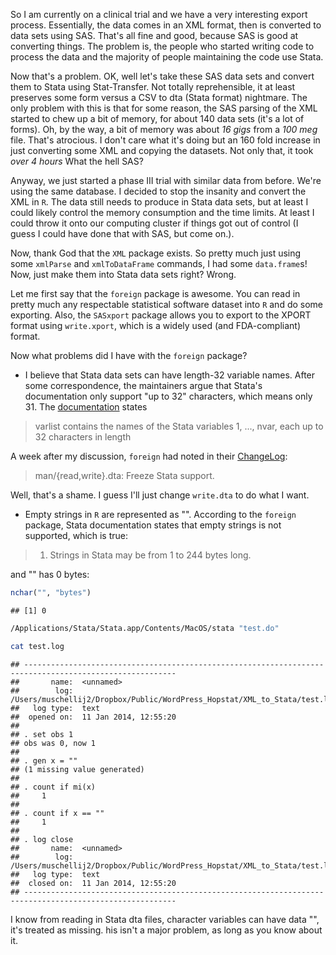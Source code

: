 So I am currently on a clinical trial and we have a very interesting export process.  Essentially, the data comes in an XML format, then is converted to data sets using SAS.  That's all fine and good, because SAS is good at converting things.  The problem is, the people who started writing code to process the data and the majority of people maintaining the code use Stata.

Now that's a problem.  OK, well let's take these SAS data sets and convert them to Stata using Stat-Transfer.  Not totally reprehensible, it at least preserves some form versus a CSV to dta (Stata format) nightmare.  The only problem with this is that for some reason, the SAS parsing of the XML started to chew up a bit of memory, for about 140 data sets (it's a lot of forms).  Oh, by the way, a bit of memory was about *16 gigs* from a *100 meg* file. That's atrocious.  I don't care what it's doing but an 160 fold increase in just converting some XML and copying the datasets.  Not only that, it took *over 4 hours* What the hell SAS?

Anyway, we just started a phase III trial with similar data from before. We're using the same database.  I decided to stop the insanity and convert the XML in `R`.  The data still needs to produce in Stata data sets, but at least I could likely control the memory consumption and the time limits.  At least I could throw it onto our computing cluster if things got out of control (I guess I could have done that with SAS, but come on.).  

Now, thank God that the `XML` package exists.  So pretty much just using some `xmlParse` and `xmlToDataFrame` commands, I had some `data.frame`s! Now, just make them into Stata data sets right? Wrong.  

Let me first say that the `foreign` package is awesome.  You can read in pretty much any respectable statistical software dataset into `R` and do some exporting.  Also, the `SASxport` package allows you to export to the XPORT format using `write.xport`, which is a widely used (and FDA-compliant) format.

Now what problems did I have with the `foreign` package?

* I believe that Stata data sets can have length-32 variable names.  After some correspondence, the maintainers argue that Stata's documentation only support "up to 32" characters, which means only 31.  The [documentation](http://www.stata.com/help.cgi?dta_113) states
> varlist contains the names of the Stata variables 1, ..., nvar, each up 
> to 32 characters in length

A week after my discussion, `foreign` had noted in their [ChangeLog](http://cran.r-project.org/web/packages/foreign/ChangeLog):

>  man/{read,write}.dta: Freeze Stata support.

Well, that's a shame.  I guess I'll just change `write.dta` to do what I want.

* Empty strings in `R` are represented as "".  According to the `foreign` package, Stata documentation states that empty strings is not supported, which is true:
> 1.  Strings in Stata may be from 1 to 244 bytes long.

and "" has 0 bytes:

```r
nchar("", "bytes")
```

```
## [1] 0
```



```bash
/Applications/Stata/Stata.app/Contents/MacOS/stata "test.do"
```



```bash
cat test.log
```

```
## --------------------------------------------------------------------------------------------------------
##       name:  <unnamed>
##        log:  /Users/muschellij2/Dropbox/Public/WordPress_Hopstat/XML_to_Stata/test.log
##   log type:  text
##  opened on:  11 Jan 2014, 12:55:20
## 
## . set obs 1
## obs was 0, now 1
## 
## . gen x = ""
## (1 missing value generated)
## 
## . count if mi(x)
##     1
## 
## . count if x == ""
##     1
## 
## . log close
##       name:  <unnamed>
##        log:  /Users/muschellij2/Dropbox/Public/WordPress_Hopstat/XML_to_Stata/test.log
##   log type:  text
##  closed on:  11 Jan 2014, 12:55:20
## --------------------------------------------------------------------------------------------------------
```



I know from reading in Stata dta files, character variables can have data "", it's treated as missing.  his isn't a major problem, as long as you know about it.  

